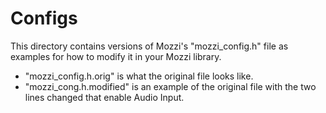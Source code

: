 # Configs 

This directory contains versions of Mozzi's "mozzi_config.h" file as examples for how to modify it in
your Mozzi library.

* "mozzi_config.h.orig" is what the original file looks like.
* "mozzi_cong.h.modified" is an example of the original file with the two lines changed that enable Audio Input.
